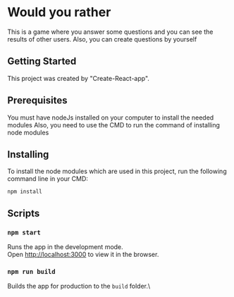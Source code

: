 # Would you rather
This is a game where you answer some questions and you can see the results of other users. Also, you can create questions by yourself

## Getting Started 

This project was created by "Create-React-app". 

## Prerequisites
You must have nodeJs installed on your computer to install the needed modules
Also, you need to use the CMD to run the command of installing node modules

## Installing
To install the node modules which are used in this project, run the following command line in your CMD:

`npm install`

## Scripts

### `npm start`
Runs the app in the development mode.\
Open [http://localhost:3000](http://localhost:3000) to view it in the browser.

### `npm run build`
Builds the app for production to the `build` folder.\


